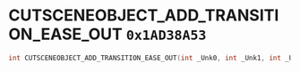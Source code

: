 # CUTSCENEOBJECT_ADD_TRANSITION_EASE_OUT `0x1AD38A53`

```cpp
int CUTSCENEOBJECT_ADD_TRANSITION_EASE_OUT(int _Unk0, int _Unk1, int _Unk2, int _Unk3, int _Unk4, int _Unk5);
```